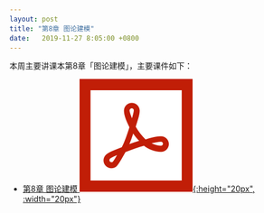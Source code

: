 ```yaml
---
layout: post
title: "第8章 图论建模"
date:   2019-11-27 8:05:00 +0800
---
```


本周主要讲课本第8章「图论建模」，主要课件如下：

- [第8章 图论建模 ![课件][pdf_icon]{:height="20px", :width="20px"}][pdf]

[pdf_icon]: /assets/images/pdf.svg
[pdf]: /slides/chap08.pdf
